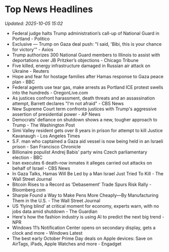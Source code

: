# Top News Headlines

_Updated: 2025-10-05 15:02_

- Federal judge halts Trump administration’s call-up of National Guard in Portland - Politico
- Exclusive — Trump on Gaza deal push: "I said, 'Bibi, this is your chance for victory'" - Axios
- Trump authorizes 300 National Guard members to Illinois to assist with deportations over JB Pritzker’s objections - Chicago Tribune
- Five killed, energy infrastructure damaged in Russian air attack on Ukraine - Reuters
- Hope and fear for hostage families after Hamas response to Gaza peace plan - BBC
- Federal agents use tear gas, make arrests as Portland ICE protest swells into the hundreds - OregonLive.com
- As justices confront harassment, death threats and an assassination attempt, Barrett declares "I'm not afraid" - CBS News
- New Supreme Court term confronts justices with Trump's aggressive assertion of presidential power - AP News
- Democrats’ defiance on shutdown shows a new, tougher approach to Trump - The Washington Post
- Simi Valley resident gets over 8 years in prison for attempt to kill Justice Kavanaugh - Los Angeles Times
- S.F. man who captained a Gaza aid vessel is now being held in an Israeli prison - San Francisco Chronicle
- Billionaire populist Andrej Babis' party wins Czech parliamentary election - BBC
- Iran executes 6 death-row inmates it alleges carried out attacks on behalf of Israel - CBS News
- In Gaza Talks, Hamas Will Be Led by a Man Israel Just Tried To Kill - The Wall Street Journal
- Bitcoin Rises to a Record as ‘Debasement’ Trade Spurs Risk Rally - Bloomberg.com
- Sharpie Found a Way to Make Pens More Cheaply—By Manufacturing Them in the U.S. - The Wall Street Journal
- US ‘flying blind’ at critical moment for economy, experts warn, with no jobs data amid shutdown - The Guardian
- Here's how the fashion industry is using AI to predict the next big trend - NPR
- Windows 11’s Notification Center opens on secondary display, gets a clock and more - Windows Latest
- The best early October Prime Day deals on Apple devices: Save on AirTags, iPads, Apple Watches and more - Engadget